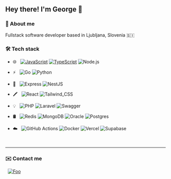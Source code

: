 ## Hey there! I'm George 👋
### 🤠 About me
Fullstack software developer based in Ljubljana, Slovenia 🇸🇮
### 🛠️ Tech stack
- 🌐 &nbsp;
  [![JavaScript](https://img.shields.io/badge/JavaScript-323330?style=for-the-badge&logo=javascript&logoColor=F7DF1E)](https://github.com/gmgale/XRPL-Bridge)
  [![TypeScript](https://img.shields.io/badge/TypeScript-007ACC?style=for-the-badge&logo=typescript&logoColor=white)](https://github.com/gmgale/XRPL-Bridge)
  ![Node.js](https://img.shields.io/badge/Node.js-43853D?style=for-the-badge&logo=node.js&logoColor=white)
  
- ⚡️ &nbsp;
  ![Go](https://img.shields.io/badge/Go-00ADD8?style=for-the-badge&logo=go&logoColor=white)
  ![Python](https://img.shields.io/badge/Python-14354C?style=for-the-badge&logo=python&logoColor=white)
  
- 🎁 &nbsp;
  ![Express](https://img.shields.io/badge/Express.js-404D59?style=for-the-badge)
  ![NestJS](https://img.shields.io/badge/nestjs-%23E0234E.svg?style=for-the-badge&logo=nestjs&logoColor=white)

- 🖍 &nbsp;
  ![React](https://img.shields.io/badge/React-20232A?style=for-the-badge&logo=react&logoColor=61DAFB)
  ![Tailwind_CSS](https://img.shields.io/badge/Tailwind_CSS-38B2AC?style=for-the-badge&logo=tailwind-css&logoColor=white)

- 💡 &nbsp;
  ![PHP](https://img.shields.io/badge/PHP-777BB4?style=for-the-badge&logo=php&logoColor=white)
  ![Laravel](https://img.shields.io/badge/Laravel-FF2D20?style=for-the-badge&logo=laravel&logoColor=white)
  ![Swagger](https://img.shields.io/badge/-Swagger-%23Clojure?style=for-the-badge&logo=swagger&logoColor=white)

- 🛢 &nbsp;
![Redis](https://img.shields.io/badge/redis-%23DD0031.svg?style=for-the-badge&logo=redis&logoColor=white)
  ![MongoDB](https://img.shields.io/badge/MongoDB-4EA94B?style=for-the-badge&logo=mongodb&logoColor=white)
  ![Oracle](https://img.shields.io/badge/Oracle-F80000?style=for-the-badge&logo=Oracle&logoColor=white)
  ![Postgres](https://img.shields.io/badge/PostgreSQL-316192?style=for-the-badge&logo=postgresql&logoColor=white)

- ☁️ &nbsp;
  ![GitHub Actions](https://img.shields.io/badge/GitHub_Actions-2088FF?style=for-the-badge&logo=github-actions&logoColor=white)
  ![Docker](https://img.shields.io/badge/docker-%230db7ed.svg?style=for-the-badge&logo=docker&logoColor=white)
  ![Vercel](https://img.shields.io/badge/Vercel-000000?style=for-the-badge&logo=vercel&logoColor=white)
  ![Supabase](https://img.shields.io/badge/Supabase-3ECF8E?style=for-the-badge&logo=supabase&logoColor=white)
  
</details>
&nbsp;

---
### ✉️ Contact me 
&nbsp;
[![Foo](https://img.shields.io/badge/LinkedIn-0077B5?style=for-the-badge&logo=linkedin&logoColor=white)](https://www.linkedin.com/in/george-martyn-gale/)

<!--
**gmgale/gmgale** is a ✨ _special_ ✨ repository because its `README.md` (this file) appears on your GitHub profile.

Here are some ideas to get you started:

- 🔭 I’m currently working on ...
- 🌱 I’m currently learning ...
- 👯 I’m looking to collaborate on ...
- 🤔 I’m looking for help with ...
- 💬 Ask me about ...
- 📫 How to reach me: ...
- 😄 Pronouns: ...
- ⚡ Fun fact: ...
-->
